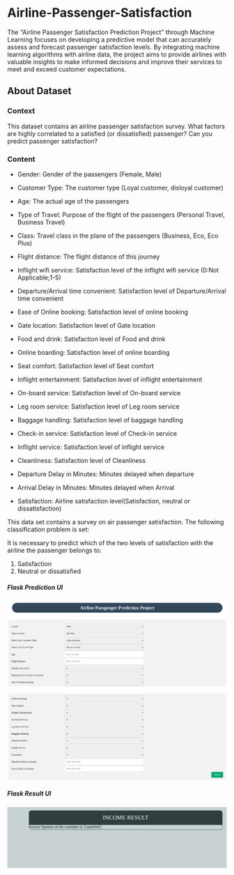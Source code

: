 # Airline-Passenger-Satisfaction

The "Airline Passenger Satisfaction Prediction Project" through Machine Learning focuses on developing a predictive model that can accurately assess and forecast passenger satisfaction levels. By integrating machine learning algorithms with airline data, the project aims to provide airlines with valuable insights to make informed decisions and improve their services to meet and exceed customer expectations.


## About Dataset

### Context
This dataset contains an airline passenger satisfaction survey. What factors are highly correlated to a satisfied (or dissatisfied) passenger? Can you predict passenger satisfaction?

### Content
* Gender: Gender of the passengers (Female, Male)

* Customer Type: The customer type (Loyal customer, disloyal customer)

* Age: The actual age of the passengers

* Type of Travel: Purpose of the flight of the passengers (Personal Travel, Business Travel)

* Class: Travel class in the plane of the passengers (Business, Eco, Eco Plus)

* Flight distance: The flight distance of this journey

* Inflight wifi service: Satisfaction level of the inflight wifi service (0:Not Applicable;1-5)

* Departure/Arrival time convenient: Satisfaction level of Departure/Arrival time convenient

* Ease of Online booking: Satisfaction level of online booking

* Gate location: Satisfaction level of Gate location

* Food and drink: Satisfaction level of Food and drink

* Online boarding: Satisfaction level of online boarding

* Seat comfort: Satisfaction level of Seat comfort

* Inflight entertainment: Satisfaction level of inflight entertainment

* On-board service: Satisfaction level of On-board service

* Leg room service: Satisfaction level of Leg room service

* Baggage handling: Satisfaction level of baggage handling

* Check-in service: Satisfaction level of Check-in service

* Inflight service: Satisfaction level of inflight service

* Cleanliness: Satisfaction level of Cleanliness

* Departure Delay in Minutes: Minutes delayed when departure

* Arrival Delay in Minutes: Minutes delayed when Arrival

* Satisfaction: Airline satisfaction level(Satisfaction, neutral or dissatisfaction)



This data set contains a survey on air passenger satisfaction. The following classification problem is set:

It is necessary to predict which of the two levels of satisfaction with the airline the passenger belongs to:

1. Satisfaction
2. Neutral or dissatisfied


##### Flask Prediction UI

![Prediction UI](https://github.com/matindra/Airline-Passenger-Satisfaction/blob/main/Prediction%20Image/UI1.png)

![Prediction UI](https://github.com/matindra/Airline-Passenger-Satisfaction/blob/main/Prediction%20Image/UI2.png)


##### Flask Result UI

![Result UI](https://github.com/matindra/Airline-Passenger-Satisfaction/blob/main/Prediction%20Image/Prediction%20Result.png)
